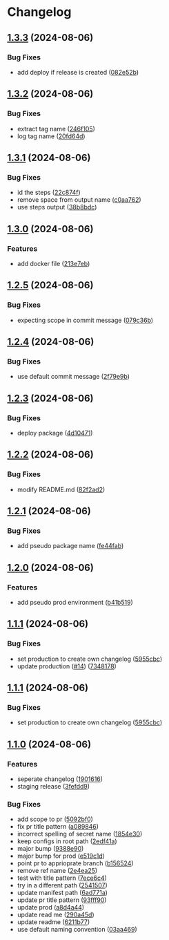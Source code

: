 # Changelog

## [1.3.3](https://github.com/SapeleD3/test_release_please/compare/staging-v1.3.2...staging-v1.3.3) (2024-08-06)


### Bug Fixes

* add deploy if release is created ([082e52b](https://github.com/SapeleD3/test_release_please/commit/082e52b097c81ce1fda55b67d51c8bb9acdab73b))

## [1.3.2](https://github.com/SapeleD3/test_release_please/compare/staging-v1.3.1...staging-v1.3.2) (2024-08-06)


### Bug Fixes

* extract tag name ([246f105](https://github.com/SapeleD3/test_release_please/commit/246f105137f7164959c5e6ad52b92a0954c1db9c))
* log tag name ([20fd64d](https://github.com/SapeleD3/test_release_please/commit/20fd64d52724664445f455814cc2543dd9999bdb))

## [1.3.1](https://github.com/SapeleD3/test_release_please/compare/staging-v1.3.0...staging-v1.3.1) (2024-08-06)


### Bug Fixes

* id the steps ([22c874f](https://github.com/SapeleD3/test_release_please/commit/22c874f96510509a670e3fb5265370882530829a))
* remove space from output name ([c0aa762](https://github.com/SapeleD3/test_release_please/commit/c0aa7627281019f31d16f0d935122342248d620a))
* use steps output ([38b8bdc](https://github.com/SapeleD3/test_release_please/commit/38b8bdc4e42bfadc1b78461abd323351d8cee3e9))

## [1.3.0](https://github.com/SapeleD3/test_release_please/compare/staging-v1.2.5...staging-v1.3.0) (2024-08-06)


### Features

* add docker file ([213e7eb](https://github.com/SapeleD3/test_release_please/commit/213e7ebb92b2f63cc48f4c696b0305f647f26c50))

## [1.2.5](https://github.com/SapeleD3/test_release_please/compare/staging-v1.2.4...staging-v1.2.5) (2024-08-06)


### Bug Fixes

* expecting scope in commit message ([079c36b](https://github.com/SapeleD3/test_release_please/commit/079c36b27953f33aac2794c5a20ea6999b9b7d73))

## [1.2.4](https://github.com/SapeleD3/test_release_please/compare/staging-v1.2.3...staging-v1.2.4) (2024-08-06)


### Bug Fixes

* use default commit message ([2f79e9b](https://github.com/SapeleD3/test_release_please/commit/2f79e9bef5d7f3c0f76f9203524b19aaa5fd0a0b))

## [1.2.3](https://github.com/SapeleD3/test_release_please/compare/staging-v1.2.2...staging-v1.2.3) (2024-08-06)


### Bug Fixes

* deploy package ([4d10471](https://github.com/SapeleD3/test_release_please/commit/4d1047182b00f04b57c6da2a55686ede203c73b2))

## [1.2.2](https://github.com/SapeleD3/test_release_please/compare/staging-v1.2.1...staging-v1.2.2) (2024-08-06)


### Bug Fixes

* modify README.md ([82f2ad2](https://github.com/SapeleD3/test_release_please/commit/82f2ad206097555386c46d83932541f5672f24c6))

## [1.2.1](https://github.com/SapeleD3/test_release_please/compare/staging-v1.2.0...staging-v1.2.1) (2024-08-06)


### Bug Fixes

* add pseudo package name ([fe44fab](https://github.com/SapeleD3/test_release_please/commit/fe44fab7c854ae79890ad1e43df9d65d3f9149e0))

## [1.2.0](https://github.com/SapeleD3/test_release_please/compare/staging-v1.1.1...staging-v1.2.0) (2024-08-06)


### Features

* add pseudo prod environment ([b41b519](https://github.com/SapeleD3/test_release_please/commit/b41b5197dbab43bf66359b04182f550e5cb5847b))

## [1.1.1](https://github.com/SapeleD3/test_release_please/compare/staging-v1.1.0...staging-v1.1.1) (2024-08-06)


### Bug Fixes

* set production to create own changelog ([5955cbc](https://github.com/SapeleD3/test_release_please/commit/5955cbcd5cd9148862a1ea8a248a783d09d69b07))
* update production ([#14](https://github.com/SapeleD3/test_release_please/issues/14)) ([7348178](https://github.com/SapeleD3/test_release_please/commit/734817836b7f623e2a4d9288503ccc7ea2f066a7))

## [1.1.1](https://github.com/SapeleD3/test_release_please/compare/staging-v1.1.0...staging-v1.1.1) (2024-08-06)


### Bug Fixes

* set production to create own changelog ([5955cbc](https://github.com/SapeleD3/test_release_please/commit/5955cbcd5cd9148862a1ea8a248a783d09d69b07))

## [1.1.0](https://github.com/SapeleD3/test_release_please/compare/staging-v1.0.0...staging-v1.1.0) (2024-08-06)


### Features

* seperate changelog ([1901616](https://github.com/SapeleD3/test_release_please/commit/19016167ec808b370d546f97a751db6b11462585))
* staging release ([3fefdd9](https://github.com/SapeleD3/test_release_please/commit/3fefdd9127f538758730bee7f752519f6abad4ff))


### Bug Fixes

* add scope to pr ([5092bf0](https://github.com/SapeleD3/test_release_please/commit/5092bf086a237c162c6cafd3f7f556f7ddd4807c))
* fix pr title pattern ([a089846](https://github.com/SapeleD3/test_release_please/commit/a089846dbb25cc2f45998f0baa83fdd7d1bc2a31))
* incorrect spelling of secret name ([1854e30](https://github.com/SapeleD3/test_release_please/commit/1854e307f8c8bbb5f3a94568358b1aef99e110ef))
* keep configs in root path ([2edf41a](https://github.com/SapeleD3/test_release_please/commit/2edf41aeec6c9afdd236d71eb03c3de399297653))
* major bump ([9388e90](https://github.com/SapeleD3/test_release_please/commit/9388e90fe54e7d261bd4d291ae89d927b4f426d5))
* major bump for prod ([e519c1d](https://github.com/SapeleD3/test_release_please/commit/e519c1dd1bde455b1269ce8784e386736747a400))
* point pr to apprioprate branch ([b156524](https://github.com/SapeleD3/test_release_please/commit/b15652424f8e9abc2b9a231e6ac8a5d9fac69211))
* remove ref name ([2e4ea25](https://github.com/SapeleD3/test_release_please/commit/2e4ea2501b5a137ea4cf58b1cddb3f7dffba286a))
* test with title pattern ([7ece6c4](https://github.com/SapeleD3/test_release_please/commit/7ece6c424ed7659aaac94baf7ed6bfec7de94a90))
* try in a different path ([2541507](https://github.com/SapeleD3/test_release_please/commit/2541507810ca4e031232628bf9a3e79c1c44ebb8))
* update manifest path ([6ad771a](https://github.com/SapeleD3/test_release_please/commit/6ad771a90ed9fb1c6c635d346e5b916d931974e9))
* update pr title pattern ([93fff90](https://github.com/SapeleD3/test_release_please/commit/93fff903e7c736aa96fd6ed722cf19a11f1a624e))
* update prod ([a8d4a44](https://github.com/SapeleD3/test_release_please/commit/a8d4a44f18eda7b7555fca2a2babb424a9362c16))
* update read me ([290a45d](https://github.com/SapeleD3/test_release_please/commit/290a45d590ad5bc08f5d1f29137293d92dac675f))
* update readme ([6211b77](https://github.com/SapeleD3/test_release_please/commit/6211b7740d8d7ac6f0bb6cf9a58cef1a9e2cfc8b))
* use default naming convention ([03aa469](https://github.com/SapeleD3/test_release_please/commit/03aa469edb6f018cccc4da0657596d388629f0ee))
